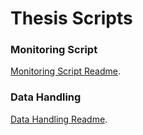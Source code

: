 # Thesis Scripts
### Monitoring Script
[Monitoring Script Readme](https://github.com/solodezaldivar/ba-thesis-scripts/tree/main/Monitoring_Script).
### Data Handling
[Data Handling Readme](https://github.com/solodezaldivar/ba-thesis-scripts/tree/main/Data_Handling).
